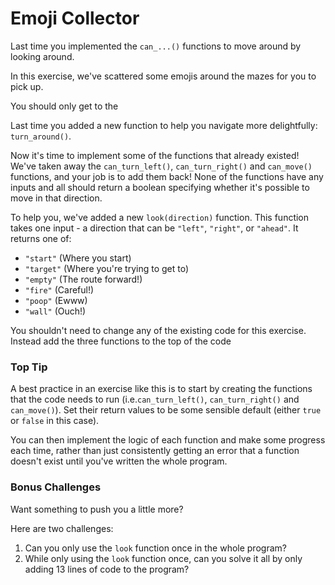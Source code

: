 # Emoji Collector

Last time you implemented the `can_...()` functions to move around by looking around.

In this exercise, we've scattered some emojis around the mazes for you to pick up.

You should only get to the

Last time you added a new function to help you navigate more delightfully: `turn_around()`.

Now it's time to implement some of the functions that already existed! We've taken away the `can_turn_left()`, `can_turn_right()` and `can_move()` functions, and your job is to add them back!
None of the functions have any inputs and all should return a boolean specifying whether it's possible to move in that direction.

To help you, we've added a new `look(direction)` function.
This function takes one input - a direction that can be `"left"`, `"right"`, or `"ahead"`.
It returns one of:

- `"start"` (Where you start)
- `"target"` (Where you're trying to get to)
- `"empty"` (The route forward!)
- `"fire"` (Careful!)
- `"poop"` (Ewww)
- `"wall"` (Ouch!)

You shouldn't need to change any of the existing code for this exercise.
Instead add the three functions to the top of the code

### Top Tip

A best practice in an exercise like this is to start by creating the functions that the code needs to run (i.e.`can_turn_left()`, `can_turn_right()` and `can_move()`).
Set their return values to be some sensible default (either `true` or `false` in this case).

You can then implement the logic of each function and make some progress each time, rather than just consistently getting an error that a function doesn't exist until you've written the whole program.

### Bonus Challenges

Want something to push you a little more?

Here are two challenges:

1. Can you only use the `look` function once in the whole program?
2. While only using the `look` function once, can you solve it all by only adding 13 lines of code to the program?
